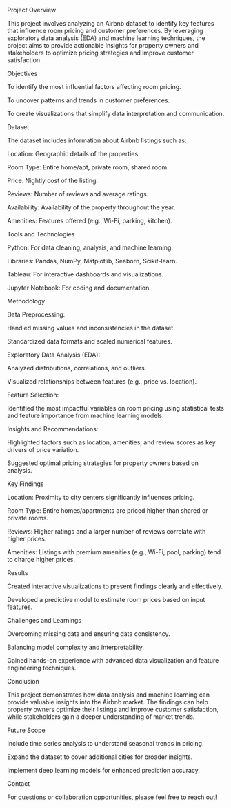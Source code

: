 Project Overview

This project involves analyzing an Airbnb dataset to identify key features that influence room pricing and customer preferences. By leveraging exploratory data analysis (EDA) and machine learning techniques, the project aims to provide actionable insights for property owners and stakeholders to optimize pricing strategies and improve customer satisfaction.

Objectives

To identify the most influential factors affecting room pricing.

To uncover patterns and trends in customer preferences.

To create visualizations that simplify data interpretation and communication.

Dataset

The dataset includes information about Airbnb listings such as:

Location: Geographic details of the properties.

Room Type: Entire home/apt, private room, shared room.

Price: Nightly cost of the listing.

Reviews: Number of reviews and average ratings.

Availability: Availability of the property throughout the year.

Amenities: Features offered (e.g., Wi-Fi, parking, kitchen).

Tools and Technologies

Python: For data cleaning, analysis, and machine learning.

Libraries: Pandas, NumPy, Matplotlib, Seaborn, Scikit-learn.

Tableau: For interactive dashboards and visualizations.

Jupyter Notebook: For coding and documentation.

Methodology

Data Preprocessing:

Handled missing values and inconsistencies in the dataset.

Standardized data formats and scaled numerical features.

Exploratory Data Analysis (EDA):

Analyzed distributions, correlations, and outliers.

Visualized relationships between features (e.g., price vs. location).

Feature Selection:

Identified the most impactful variables on room pricing using statistical tests and feature importance from machine learning models.

Insights and Recommendations:

Highlighted factors such as location, amenities, and review scores as key drivers of price variation.

Suggested optimal pricing strategies for property owners based on analysis.

Key Findings

Location: Proximity to city centers significantly influences pricing.

Room Type: Entire homes/apartments are priced higher than shared or private rooms.

Reviews: Higher ratings and a larger number of reviews correlate with higher prices.

Amenities: Listings with premium amenities (e.g., Wi-Fi, pool, parking) tend to charge higher prices.

Results

Created interactive visualizations to present findings clearly and effectively.

Developed a predictive model to estimate room prices based on input features.

Challenges and Learnings

Overcoming missing data and ensuring data consistency.

Balancing model complexity and interpretability.

Gained hands-on experience with advanced data visualization and feature engineering techniques.

Conclusion

This project demonstrates how data analysis and machine learning can provide valuable insights into the Airbnb market. The findings can help property owners optimize their listings and improve customer satisfaction, while stakeholders gain a deeper understanding of market trends.

Future Scope

Include time series analysis to understand seasonal trends in pricing.

Expand the dataset to cover additional cities for broader insights.

Implement deep learning models for enhanced prediction accuracy.

Contact

For questions or collaboration opportunities, please feel free to reach out!


